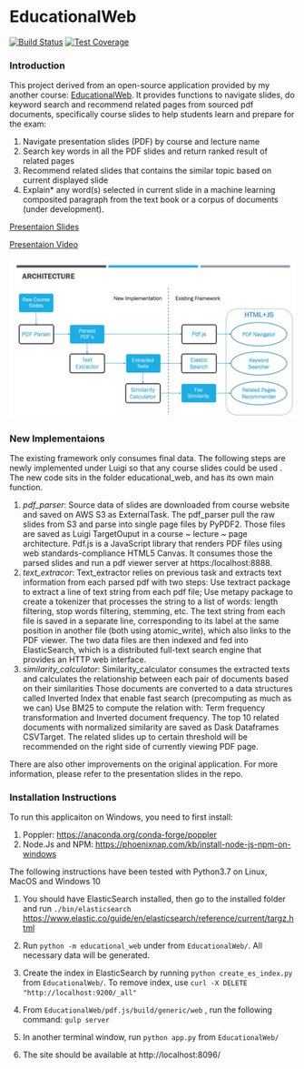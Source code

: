 # EducationalWeb

[![Build Status](https://travis-ci.com/cznybj/EducationalWeb.svg?branch=master)](https://travis-ci.com/cznybj/EducationalWeb)
[![Test Coverage](https://api.codeclimate.com/v1/badges/c8e370f69f37c0989372/test_coverage)](https://codeclimate.com/github/cznybj/EducationalWeb/test_coverage)

### Introduction

This project derived from an open-source application provided by my another course: [EducationalWeb](https://github.com/CS410Fall2020/EducationalWeb). It provides functions to navigate slides, do keyword search and recommend related pages from sourced pdf documents, specifically course slides to help students learn and prepare for the exam:
1. Navigate presentation slides (PDF) by course and lecture name
2. Search key words in all the PDF slides and return ranked result of related pages
3. Recommend related slides that contains the similar topic based on current displayed slide
4. Explain* any word(s) selected in current slide in a machine learning composited paragraph from the text book or a corpus of documents (under development).

 [Presentaion Slides](CSCI%20E-29%20Final%20Project%20–%20EducationWeb.pdf)
 
 [Presentaion Video](https://youtu.be/loxRbSdjwGE)

![Architecture](architecture.PNG)

### New Implementaions

The existing framework only consumes final data. The following steps are newly implemented under Luigi so that any course slides could be used . The new code sits in the folder educational_web, and has its own main function.
1. *pdf_parser*: Source data of slides are downloaded from course website and saved on AWS S3 as ExternalTask.
The pdf_parser pull the raw slides from S3 and parse into single page files by PyPDF2. Those files are saved as Luigi TargetOuput in a course ~ lecture ~ page architecture.
Pdf.js is a JavaScript library that renders PDF files using web standards-compliance HTML5 Canvas. It consumes those the parsed slides and run a pdf viewer server at https:/localhost:8888.
2. *text_extracor*: Text_extractor relies on previous task and extracts text information from each parsed pdf with two steps:
Use textract package to extract a line of text string from each pdf file;
Use metapy package to create a tokenizer that processes the string to a list of words: length filtering, stop words filtering, stemming, etc.
The text string from each file is saved in a separate line, corresponding to its label at the same position in another file (both using atomic_write), which also links to the PDF viewer.
The two data files are then indexed and fed into ElasticSearch, which  is a distributed full-text search engine that provides an HTTP web interface.
3. *similarity_calculator*: Similarity_calculator consumes the extracted texts and calculates the relationship between each pair of documents based on their similarities
Those documents are converted to a data structures called Inverted Index that enable fast search (precomputing as much as we can)
Use BM25 to compute the relation with: Term frequency transformation and Inverted document frequency.
The top 10 related documents with normalized similarity are saved as Dask Dataframes CSVTarget. The related slides up to certain threshold will be recommended on the right side of currently viewing PDF page.

There are also other improvements on the original application. For more information, please refer to the presentation slides in the repo.

### Installation Instructions

To run this applicaiton on Windows, you need to first install:
1. Poppler: https://anaconda.org/conda-forge/poppler
2. Node.Js and NPM: https://phoenixnap.com/kb/install-node-js-npm-on-windows

The following instructions have been tested with Python3.7 on Linux, MacOS and Windows 10

1. You should have ElasticSearch installed, then go to the installed folder and run `./bin/elasticsearch` https://www.elastic.co/guide/en/elasticsearch/reference/current/targz.html

2. Run `python -m educational_web` under from `EducationalWeb/`. All necessary data will be generated.

3. Create the index in ElasticSearch by running `python create_es_index.py` from `EducationalWeb/`. To remove index, use `curl -X DELETE "http://localhost:9200/_all"`

4. From `EducationalWeb/pdf.js/build/generic/web` , run the following command: `gulp server`

5. In another terminal window, run `python app.py` from `EducationalWeb/`

6. The site should be available at http://localhost:8096/

